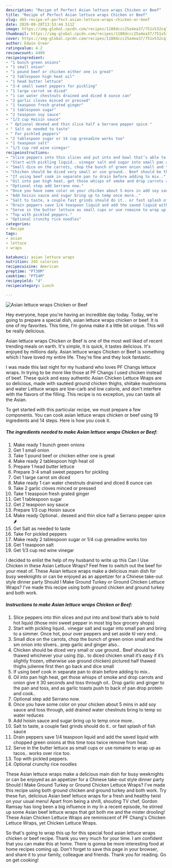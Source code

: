 ```yaml
---
description: "Recipe of Perfect Asian lettuce wraps Chicken or Beef"
title: "Recipe of Perfect Asian lettuce wraps Chicken or Beef"
slug: 465-recipe-of-perfect-asian-lettuce-wraps-chicken-or-beef
date: 2020-09-28T13:53:44.511Z
image: https://img-global.cpcdn.com/recipes/1188dccc25a4ea37/751x532cq70/asian-lettuce-wraps-chicken-or-beef-recipe-main-photo.jpg
thumbnail: https://img-global.cpcdn.com/recipes/1188dccc25a4ea37/751x532cq70/asian-lettuce-wraps-chicken-or-beef-recipe-main-photo.jpg
cover: https://img-global.cpcdn.com/recipes/1188dccc25a4ea37/751x532cq70/asian-lettuce-wraps-chicken-or-beef-recipe-main-photo.jpg
author: Edwin Greer
ratingvalue: 4.2
reviewcount: 4409
recipeingredient:
- "1 bunch green onions"
- "1 small onion"
- "1 pound beef or chicken either one is great"
- "2 tablespoon high heat oil"
- "1 head butter lettuce"
- "3-4 small sweet peppers for pickling"
- "1 large carrot sm diced"
- "1 can water chestnuts drained and diced 8 ounce can"
- "2 garlic cloves minced or pressed"
- "1 teaspoon fresh grated ginger"
- "1 tablespoon sugar"
- "2 teaspoon soy sauce"
- "1/3 cup Hoisin sauce"
- " Optional deseed and thin slice half a Serrano pepper spice "
- " Salt as needed to taste"
- " For pickled peppers"
- "2 tablespoon sugar or 14 cup grenadine works too"
- "1 teaspoon salt"
- "1/3 cup red wine vinegar"
recipeinstructions:
- "Slice peppers into thin slices and put into and bowl that’s able to hold hot liquid (those mini sweet pepper in most big box grocery shops)"
- "Start with pickling liquid.. vinegar salt and sugar into small pan and bring to a simmer. Once hot, pour over peppers and set aside til very end.."
- "Small dice on the carrots, chop the bunch of green onion small and the sm onion into slivers.. prep garlic and ginger also.."
- "Chicken should be diced very small or use ground.. Beef should be thawed whichever your using (tip.. to diced chicken small it’s easy if it’s slightly frozen, otherwise use ground chicken) pictured half thawed thighs julienne first then go back and dice small"
- "If using beef cook in separate pan to drain before adding to mix.."
- "Oil into pan high heat, get those whisps of smoke and drop carrots and onion give it 30 seconds and toss through oil.. Drop garlic and ginger to the pan and toss, and as garlic toasts push to back of pan drop protein and cook.."
- "Optional step add Serrano now."
- "Once you have some color on your chicken about 5 mins in add soy sauce and toss through, add drained water chestnuts bring to temp so water reduces"
- "Add hoisin sauce and sugar bring up to temp once more.."
- "Salt to taste, a couple fast grinds should do it.. or fast splash of fish sauce"
- "Drain peppers save 1/4 teaspoon liquid and add the saved liquid with chopped green onions at this time toss twice remove from heat."
- "Serve in the butter lettuce as small cups or use romaine to wrap up as tacos.. works over rice too."
- "Top with pickled peppers."
- "Optional crunchy rice noodles"
categories:
- Recipe
tags:
- asian
- lettuce
- wraps

katakunci: asian lettuce wraps 
nutrition: 245 calories
recipecuisine: American
preptime: "PT30M"
cooktime: "PT54M"
recipeyield: "4"
recipecategory: Lunch

---
```



![Asian lettuce wraps Chicken or Beef](https://img-global.cpcdn.com/recipes/1188dccc25a4ea37/751x532cq70/asian-lettuce-wraps-chicken-or-beef-recipe-main-photo.jpg)

Hey everyone, hope you're having an incredible day today. Today, we're going to prepare a special dish, asian lettuce wraps chicken or beef. It is one of my favorites. This time, I'm gonna make it a little bit unique. This will be really delicious.

Asian lettuce wraps Chicken or Beef is one of the most well liked of recent trending meals on earth. It's simple, it is quick, it tastes delicious. It's enjoyed by millions daily. Asian lettuce wraps Chicken or Beef is something which I have loved my entire life. They're fine and they look fantastic.

I was made this last night for my husband who loves PF Changs lettuce wraps. In trying to be more like those at PF Changs I used chicken instead of beef. These quick and easy authentic Asian Chicken Lettuce Wraps are so delicious, made with sautéed ground chicken thighs, shiitake mushrooms and water Lettuce wraps are low-carb and low calorie, and don&#39;t interfere with the flavors of the filling. This recipe is no exception, you can taste all the Asian.


To get started with this particular recipe, we must prepare a few components. You can cook asian lettuce wraps chicken or beef using 19 ingredients and 14 steps. Here is how you cook it.

<!--inarticleads1-->

##### The ingredients needed to make Asian lettuce wraps Chicken or Beef:

1. Make ready 1 bunch green onions
1. Get 1 small onion
1. Take 1 pound beef or chicken either one is great
1. Make ready 2 tablespoon high heat oil
1. Prepare 1 head butter lettuce
1. Prepare 3-4 small sweet peppers for pickling
1. Get 1 large carrot sm diced
1. Make ready 1 can water chestnuts drained and diced 8 ounce can
1. Take 2 garlic cloves minced or pressed
1. Take 1 teaspoon fresh grated ginger
1. Get 1 tablespoon sugar
1. Get 2 teaspoon soy sauce
1. Prepare 1/3 cup Hoisin sauce
1. Make ready  Optional.. deseed and thin slice half a Serrano pepper spice 🌶
1. Get  Salt as needed to taste
1. Take  For pickled peppers
1. Make ready 2 tablespoon sugar or 1/4 cup grenadine works too
1. Get 1 teaspoon salt
1. Get 1/3 cup red wine vinegar


I decided to enlist the help of my husband to write up this Can I Use Chicken in these Asian Lettuce Wraps? Feel free to switch out the beef for your meat of. These Asian lettuce wraps make a delicious main dish for busy weeknights or can be enjoyed as an appetizer for a Chinese take-out style dinner party Should I Make Ground Turkey or Ground Chicken Lettuce Wraps? I&#39;ve made this recipe using both ground chicken and ground turkey and both work. 

<!--inarticleads2-->

##### Instructions to make Asian lettuce wraps Chicken or Beef:

1. Slice peppers into thin slices and put into and bowl that’s able to hold hot liquid (those mini sweet pepper in most big box grocery shops)
1. Start with pickling liquid.. vinegar salt and sugar into small pan and bring to a simmer. Once hot, pour over peppers and set aside til very end..
1. Small dice on the carrots, chop the bunch of green onion small and the sm onion into slivers.. prep garlic and ginger also..
1. Chicken should be diced very small or use ground.. Beef should be thawed whichever your using (tip.. to diced chicken small it’s easy if it’s slightly frozen, otherwise use ground chicken) pictured half thawed thighs julienne first then go back and dice small
1. If using beef cook in separate pan to drain before adding to mix..
1. Oil into pan high heat, get those whisps of smoke and drop carrots and onion give it 30 seconds and toss through oil.. Drop garlic and ginger to the pan and toss, and as garlic toasts push to back of pan drop protein and cook..
1. Optional step add Serrano now.
1. Once you have some color on your chicken about 5 mins in add soy sauce and toss through, add drained water chestnuts bring to temp so water reduces
1. Add hoisin sauce and sugar bring up to temp once more..
1. Salt to taste, a couple fast grinds should do it.. or fast splash of fish sauce
1. Drain peppers save 1/4 teaspoon liquid and add the saved liquid with chopped green onions at this time toss twice remove from heat.
1. Serve in the butter lettuce as small cups or use romaine to wrap up as tacos.. works over rice too.
1. Top with pickled peppers.
1. Optional crunchy rice noodles


These Asian lettuce wraps make a delicious main dish for busy weeknights or can be enjoyed as an appetizer for a Chinese take-out style dinner party Should I Make Ground Turkey or Ground Chicken Lettuce Wraps? I&#39;ve made this recipe using both ground chicken and ground turkey and both work. Try these fun, delicious Asian beef lettuce wraps for a fresh and healthy twist on your usual menu! Apart from being a shrill, shouting TV chef, Gordon Ramsay has long been a big influence in my In a recent episode, he stirred up some Asian beef lettuce wraps that got both me and the mister drooling! These Asian Chicken Lettuce Wraps are reminiscent of PF Chang&#39;s Chicken Lettuce Wraps, yet Chicken Lettuce Wraps. 

So that's going to wrap this up for this special food asian lettuce wraps chicken or beef recipe. Thank you very much for your time. I am confident that you can make this at home. There is gonna be more interesting food at home recipes coming up. Don't forget to save this page in your browser, and share it to your family, colleague and friends. Thank you for reading. Go on get cooking!
